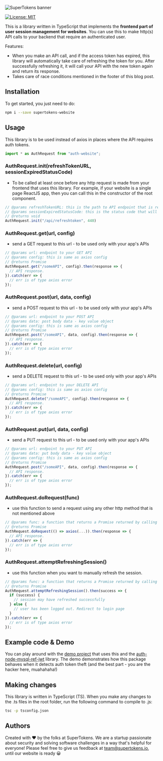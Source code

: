 ![SuperTokens banner](https://github.com/supertokens/auth-node-mysql-ref-jwt/blob/master/images/github%20cover.png)

[![License: MIT](https://img.shields.io/badge/License-MIT-brightgreen.svg)](https://github.com/supertokens/auth-website/blob/master/LICENSE)

This is a library written in TypeScript that implements the **frontend part of user session management for websites**. You can use this to make http(s) API calls to your backend that require an authenticated user.

Features:
- When you make an API call, and if the access token has expired, this library will automatically take care of refreshing the token for you. After successfully refreshing it, it will call your API with the new token again and return its response.
- Takes care of race conditions mentioned in the footer of this blog post. <TODO blog post link>

## Installation
To get started, you just need to do:
```bash
npm i --save supertokens-website
```

## Usage
This library is to be used instead of axios in places where the API requires auth tokens.
```js
import * as AuthRequest from "auth-website";
```
### AuthRequest.init(refreshTokenURL, sessionExpiredStatusCode)
- To be called at least once before any http request is made from your frontend that uses this library. For example, if your website is a single page ReactJS app, then you can call this in the constructor of the root component.
```js
// @params refreshTokenURL: this is the path to API endpoint that is responsible for refreshing the session when the access token expires.
// @params sessionExpiredStatusCode: this is the status code that will be sent by any API that detects session expiry.
// @returns void
AuthRequest.init("/api/refreshtoken", 440)
```
### AuthRequest.get(url, config)
- send a GET request to this url - to be used only with your app's APIs
```js
// @params url: endpoint to your GET API
// @params config: this is same as axios config
// @returns Promise
AuthRequest.get("/someAPI", config).then(response => {
  // API response.
}).catch(err => {
  // err is of type axios error
});
```
### AuthRequest.post(url, data, config)
- send a POST request to this url - to be used only with your app's APIs
```js
// @params url: endpoint to your POST API
// @params data: post body data - key value object
// @params config: this is same as axios config
// @returns Promise
AuthRequest.post("/someAPI", data, config).then(response => {
  // API response.
}).catch(err => {
  // err is of type axios error
});
```
### AuthRequest.delete(url, config)
- send a DELETE request to this url - to be used only with your app's APIs
```js
// @params url: endpoint to your DELETE API
// @params config: this is same as axios config
// @returns Promise
AuthRequest.delete("/someAPI", config).then(response => {
  // API response.
}).catch(err => {
  // err is of type axios error
});
```
### AuthRequest.put(url, data, config)
- send a PUT request to this url - to be used only with your app's APIs
```js
// @params url: endpoint to your PUT API
// @params data: put body data - key value object
// @params config: this is same as axios config
// @returns Promise
AuthRequest.post("/someAPI", data, config).then(response => {
  // API response.
}).catch(err => {
  // err is of type axios error
});
```
### AuthRequest.doRequest(func)
- use this function to send a request using any other http method that is not mentioned above
```js
// @params func: a function that returns a Promise returned by calling the axios function
// @returns Promise
AuthRequest.doRequest(() => axios(...)).then(response => {
  // API response.
}).catch(err => {
  // err is of type axios error
});
```
### AuthRequest.attemptRefreshingSession()
- use this function when you want to manually refresh the session.
```js
// @params func: a function that returns a Promise returned by calling the axios function
// @returns Promise
AuthRequest.attemptRefreshingSession().then(success => {
  if (success) {
    // session may have refreshed successfully 
  } else {
    // user has been logged out. Redirect to login page
  }
}).catch(err => {
  // err is of type axios error
});
```

## Example code & Demo
You can play around with the [demo project](https://github.com/supertokens/auth-demo) that uses this and the [auth-node-mysql-ref-jwt](https://github.com/supertokens/auth-node-mysql-ref-jwt) library. The demo demonstrates how this package behaves when it detects auth token theft (and the best part - you are the hacker here, muahahaha!)

## Making changes
This library is written in TypeScript (TS). When you make any changes to the .ts files in the root folder, run the following command to compile to .js:
```bash
tsc -p tsconfig.json
```

## Authors
Created with :heart: by the folks at SuperTokens. We are a startup passionate about security and solving software challenges in a way that's helpful for everyone! Please feel free to give us feedback at team@supertokens.io, until our website is ready :grinning:
